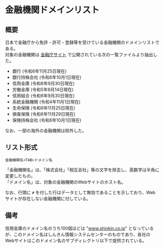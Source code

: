 # 金融機関ドメインリスト

## 概要

日本で金融庁から免許・許可・登録等を受けている金融機関のドメインリストである。  
対象の金融機関は [金融庁サイト](https://www.fsa.go.jp/menkyo/menkyo.html) で公開されている次の一覧ファイルより抽出した。

- 銀行 (令和6年11月25日現在)
- 銀行持株会社 (令和6年10月1日現在)
- 信用金庫 (令和6年9月30日現在)
- 労働金庫 (令和5年8月14日現在)
- 信用組合 (令和6年9月30日現在)
- 系統金融機関 (令和4年11月1日現在)
- 生命保険 (令和6年11月25日現在)
- 損害保険 (令和6年11月29日現在)
- 保険持株会社 (令和6年10月1日現在)

なお、一部の海外の金融機関は除外した。


## リスト形式

```
金融機関名<TAB>ドメイン名
```

「金融機関名」は、「株式会社」「相互会社」等の文字を除去し、英数字は半角に変更したもの。  
「ドメイン名」は、対象の金融機関のWebサイトのホスト名。

なお、行頭に `#` を付した行はデータとして無効であることを示しており、Webサイトが存在しない金融機関に付している。


## 備考

信用金庫のドメイン名のうち100個ほどは "www.shinkin.co.jp" となっているが、このドメイン名はしんきん情報システムセンターのものであり、各社のWebサイトはこのドメイン名のサブディレクトリ以下で提供されている。
